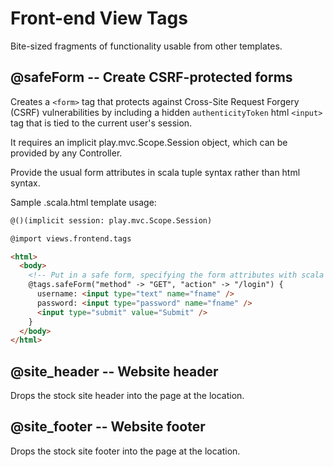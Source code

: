 Front-end View Tags
===================

Bite-sized fragments of functionality usable from other templates.


@safeForm -- Create CSRF-protected forms
----------------------------------------

Creates a `<form>` tag that protects against Cross-Site Request Forgery
(CSRF) vulnerabilities by including a hidden `authenticityToken` html
`<input>` tag that is tied to the current user's session. 

It requires an implicit play.mvc.Scope.Session object, which can be provided
by any Controller.

Provide the usual form attributes in scala tuple syntax rather than
html syntax.

Sample .scala.html template usage:

```html
@()(implicit session: play.mvc.Scope.Session)

@import views.frontend.tags

<html>
  <body>
    <!-- Put in a safe form, specifying the form attributes with scala tuple syntax --> 
    @tags.safeForm("method" -> "GET", "action" -> "/login") {
      username: <input type="text" name="fname" />
      password: <input type="password" name="fname" />
      <input type="submit" value="Submit" />
    }
  </body>
</html>
```

@site_header -- Website header
------------------------------

Drops the stock site header into the page at the location.


@site_footer -- Website footer
------------------------------

Drops the stock site footer into the page at the location.


